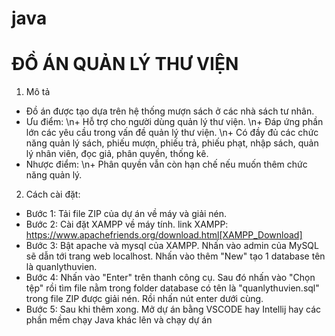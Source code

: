 # java
# ĐỒ ÁN QUẢN LÝ THƯ VIỆN
1. Mô tả
- Đồ án được tạo dựa trên hệ thống mượn sách ở các nhà sách tư nhân.
- Ưu điểm:
\n+ Hỗ trợ cho người dùng quản lý thư viện.
\n+ Đáp ứng phần lớn các yêu cầu trong vấn đề quản lý thư viện.
\n+ Có đầy đủ các chức năng quản lý sách, phiếu mượn, phiếu trả, phiếu phạt, nhập sách, quản lý nhân viên, đọc giả, phân quyền, thống kê.
- Nhược điểm:
\n+ Phân quyền vẫn còn hạn chế nếu muốn thêm chức năng quản lý.
2. Cách cài đặt:
- Bước 1: Tải file ZIP của dự án về máy và giải nén.
- Bước 2: Cài đặt XAMPP về máy tính.
  link XAMPP: https://www.apachefriends.org/download.html[XAMPP_Download]
- Bước 3: Bật apache và mysql của XAMPP. Nhấn vào admin của MySQL sẽ dẫn tới trang web localhost.
  Nhấn vào thêm "New" tạo 1 database tên là quanlythuvien.
- Bước 4: Nhấn vào "Enter" trên thanh công cụ. Sau đó nhấn vào "Chọn tệp" rồi tìm file nằm trong folder database có tên là "quanlythuvien.sql" trong file ZIP được giải nén. Rồi nhấn nút enter dưới cùng.
- Bước 5: Sau khi thêm xong. Mở dự án bằng VSCODE hay Intellij hay các phần mềm chạy Java khác lên và chạy dự án
